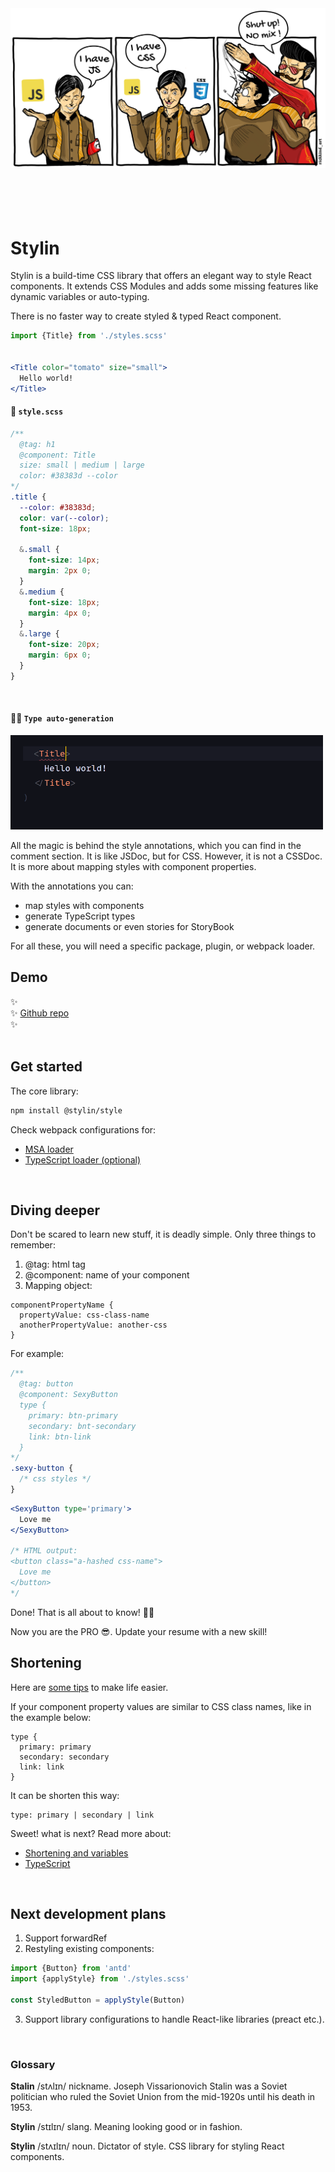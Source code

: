 <div align="center">
  <img src="./stylin-slap.png"/>
</div>
<br/>
<br/>
<br/>
<br/>

# Stylin
Stylin is a build-time CSS library that offers an elegant way to style React components. It extends CSS Modules and adds some missing features like dynamic variables or auto-typing.

There is no faster way to create styled & typed React component.

```jsx
import {Title} from './styles.scss'


<Title color="tomato" size="small">
  Hello world!
</Title>
```

#### 💅 `style.scss`
```scss
/**
  @tag: h1
  @component: Title
  size: small | medium | large
  color: #38383d --color
*/
.title {
  --color: #38383d;
  color: var(--color);
  font-size: 18px;
  
  &.small {
    font-size: 14px;
    margin: 2px 0;
  }
  &.medium {
    font-size: 18px;
    margin: 4px 0;
  }
  &.large {
    font-size: 20px;
    margin: 6px 0;
  }
}
```
<br/>

#### 🧙‍♂️ `Type auto-generation`
<img src="./packages/ts-loader/typing-support.gif" width="500px"/>
<br/>

All the magic is behind the style annotations, which you can find in the comment section. It is like JSDoc, but for CSS. However, it is not a CSSDoc. It is more about mapping styles with component properties. 

With the annotations you can:
 - map styles with components
 - generate TypeScript types
 - generate documents or even stories for StoryBook

For all these, you will need a specific package, plugin, or webpack loader.
<br/>

## Demo
✨<br/>
✨ [Github repo](https://github.com/sultan99/cards)<br/>
✨<br/>
<br/>

## Get started
The core library:
```sh
npm install @stylin/style
```

Check webpack configurations for:
 - [MSA loader](./packages/msa-loader/README.md)
 - [TypeScript loader (optional)](./packages/ts-loader/README.md)
<br/>

## Diving deeper

Don't be scared to learn new stuff, it is deadly simple. Only three things to remember:
1) @tag: html tag
2) @component: name of your component
3) Mapping object:

```
componentPropertyName {
  propertyValue: css-class-name
  anotherPropertyValue: another-css
}
```

For example:
```scss
/**
  @tag: button
  @component: SexyButton
  type {
    primary: btn-primary
    secondary: bnt-secondary
    link: btn-link
  }
*/
.sexy-button {
  /* css styles */
}
```

```jsx
<SexyButton type='primary'>
  Love me
</SexyButton>

/* HTML output:
<button class="a-hashed css-name">
  Love me
</button>
*/
```

Done! That is all about to know! 🎉🥳

Now you are the PRO 😎. Update your resume with a new skill!
<br/>

## Shortening
Here are [some tips](./packages/msa-loader/README.md) to make life easier. 

If your component property values are similar to CSS class names, like in the example below:

```
type {
  primary: primary
  secondary: secondary
  link: link
}
```

It can be shorten this way:

```
type: primary | secondary | link
```

Sweet! what is next? Read more about:
 - [Shortening and variables](./packages/style/README.md)
 - [TypeScript](./packages/ts-loader/README.md)
<br/>

## Next development plans
1) Support forwardRef
2) Restyling existing components:

```jsx
import {Button} from 'antd'
import {applyStyle} from './styles.scss'

const StyledButton = applyStyle(Button)
```

3) Support library configurations to handle React-like libraries (preact etc.).
<br/>

### Glossary
**Stalin**
/stʌlɪn/ nickname. Joseph Vissarionovich Stalin was a Soviet politician who ruled the Soviet Union from the mid-1920s until his death in 1953.

**Stylin**
/stɪlɪn/ slang. Meaning looking good or in fashion.

**Stylin**
/stʌɪlɪn/ noun. Dictator of style. CSS library for styling React components.
